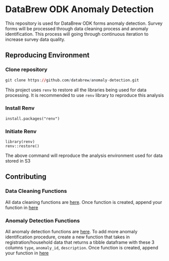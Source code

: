 # DataBrew ODK Anomaly Detection

This repository is used for DataBrew ODK forms anomaly detection. Survey forms will be processed through data cleaning process and anomaly identification. This process will going through continuous iteration to increase survey data quality.

## Reproducing Environment

### Clone repository

``` r
git clone https://github.com/databrew/anomaly-detection.git
```

This project uses `renv` to restore all the libraries being used for data processing. It is recommended to use `renv` library to reproduce this analysis

### Install Renv

    install.packages("renv")

### Initiate Renv

    library(renv)
    renv::restore()

The above command will reproduce the analysis environment used for data stored in S3

## Contributing

### Data Cleaning Functions
All data cleaning functions are [here](R/data_cleaning_functions.R). 
Once function is created, append your function in [here](R/clean_survey_forms.R)

### Anomaly Detection Functions
All anomaly detection functions are [here](R/anomaly_detection_function.R). To add more anomaly identification procedure, create a new function that takes in registration/household data that returns a tibble dataframe with these 3 columns `type`, `anomaly_id`, `description`. 
Once function is created, append your function in [here]('R/run_anomaly_identification.R)
